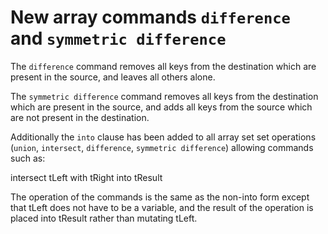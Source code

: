 # New array commands `difference` and `symmetric difference`

The `difference` command removes all keys from the destination
which are present in the source, and leaves all others alone.

The `symmetric difference` command removes all keys from the
destination which are present in the source, and adds all keys
from the source which are not present in the destination.

Additionally the `into` clause has been added to all array set
set operations (`union`, `intersect`, `difference`, `symmetric difference`)
allowing commands such as:

   intersect tLeft with tRight into tResult

The operation of the commands is the same as the non-into form
except that tLeft does not have to be a variable, and the result
of the operation is placed into tResult rather than mutating
tLeft.
